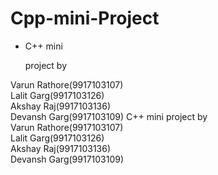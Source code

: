 # Cpp-mini-Project
<ul>
 <li> C++ mini
   
   project by</li>
  </ul>
Varun Rathore(9917103107)<br/>
Lalit Garg(9917103126)<br/>
Akshay Raj(9917103136)<br/>
Devansh Garg(9917103109)
C++ mini project by<br/>
Varun Rathore(9917103107)<br/>
Lalit Garg(9917103126)<br/>
Akshay Raj(9917103136)<br/>
Devansh Garg(9917103109)
